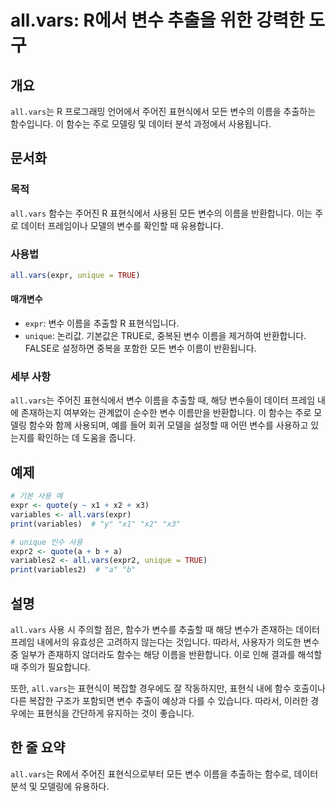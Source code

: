 <!--
Meta Description: # all.vars: R에서 변수 추출을 위한 강력한 도구 ## 개요 `all.vars`는 R 프로그래밍 언어에서 주어진 표현식에서 모든 변수의 이름을 추출하는 함수입니다. 이 함수는 주로 모델링 및 데이터 분석 과정에서 사용됩니다. ## 문서화 ### 목적 `all....
Meta Keywords: all, vars, 이름을, 데이터, 주어진
-->

# all.vars: R에서 변수 추출을 위한 강력한 도구

## 개요
`all.vars`는 R 프로그래밍 언어에서 주어진 표현식에서 모든 변수의 이름을 추출하는 함수입니다. 이 함수는 주로 모델링 및 데이터 분석 과정에서 사용됩니다.

## 문서화
### 목적
`all.vars` 함수는 주어진 R 표현식에서 사용된 모든 변수의 이름을 반환합니다. 이는 주로 데이터 프레임이나 모델의 변수를 확인할 때 유용합니다.

### 사용법
```R
all.vars(expr, unique = TRUE)
```

#### 매개변수
- `expr`: 변수 이름을 추출할 R 표현식입니다.
- `unique`: 논리값. 기본값은 TRUE로, 중복된 변수 이름을 제거하여 반환합니다. FALSE로 설정하면 중복을 포함한 모든 변수 이름이 반환됩니다.

### 세부 사항
`all.vars`는 주어진 표현식에서 변수 이름을 추출할 때, 해당 변수들이 데이터 프레임 내에 존재하는지 여부와는 관계없이 순수한 변수 이름만을 반환합니다. 이 함수는 주로 모델링 함수와 함께 사용되며, 예를 들어 회귀 모델을 설정할 때 어떤 변수를 사용하고 있는지를 확인하는 데 도움을 줍니다.

## 예제
```R
# 기본 사용 예
expr <- quote(y ~ x1 + x2 + x3)
variables <- all.vars(expr)
print(variables)  # "y" "x1" "x2" "x3"

# unique 인수 사용
expr2 <- quote(a + b + a)
variables2 <- all.vars(expr2, unique = TRUE)
print(variables2)  # "a" "b"
```

## 설명
`all.vars` 사용 시 주의할 점은, 함수가 변수를 추출할 때 해당 변수가 존재하는 데이터 프레임 내에서의 유효성은 고려하지 않는다는 것입니다. 따라서, 사용자가 의도한 변수 중 일부가 존재하지 않더라도 함수는 해당 이름을 반환합니다. 이로 인해 결과를 해석할 때 주의가 필요합니다.

또한, `all.vars`는 표현식이 복잡할 경우에도 잘 작동하지만, 표현식 내에 함수 호출이나 다른 복잡한 구조가 포함되면 변수 추출이 예상과 다를 수 있습니다. 따라서, 이러한 경우에는 표현식을 간단하게 유지하는 것이 좋습니다.

## 한 줄 요약
`all.vars`는 R에서 주어진 표현식으로부터 모든 변수 이름을 추출하는 함수로, 데이터 분석 및 모델링에 유용하다.